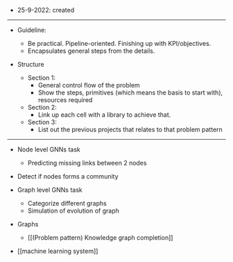 - 25-9-2022: created
---

- Guideline: 
	- Be practical. Pipeline-oriented. Finishing up with KPI/objectives. 
	- Encapsulates general steps from the details. 

- Structure 
	- Section 1:
		- General control flow of the problem
		- Show the steps, primitives (which means the basis to start with), resources required 
	- Section 2:
		- Link up each cell with a library to achieve that. 
	- Section 3:
		- List out the previous projects that relates to that problem pattern

----



- Node level GNNs task
	- Predicting missing links between 2 nodes
- Detect if nodes forms a community
- Graph level GNNs task 
	- Categorize different graphs
	- Simulation of evolution of graph

- Graphs
	- [[(Problem pattern) Knowledge graph completion]]


- [[machine learning system]]
